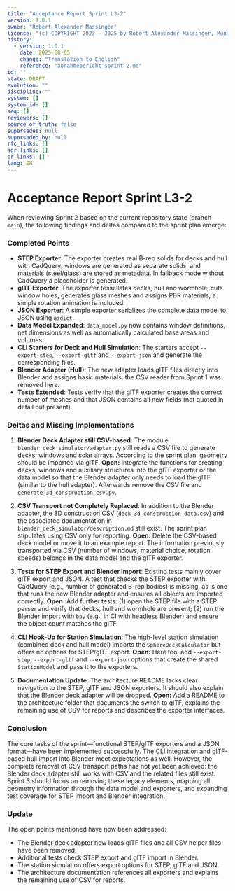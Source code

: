 ```yaml
---
title: "Acceptance Report Sprint L3-2"
version: 1.0.1
owner: "Robert Alexander Massinger"
license: "(c) COPYRIGHT 2023 - 2025 by Robert Alexander Massinger, Munich, Germany. ALL RIGHTS RESERVED."
history:
  - version: 1.0.1
    date: 2025-08-05
    change: "Translation to English"
    reference: "abnahmebericht-sprint-2.md"
id: ""
state: DRAFT
evolution: ""
discipline: ""
system: []
system_id: []
seq: []
reviewers: []
source_of_truth: false
supersedes: null
superseded_by: null
rfc_links: []
adr_links: []
cr_links: []
lang: EN
---
```


# Acceptance Report Sprint L3-2

When reviewing Sprint 2 based on the current repository state (branch `main`), the following findings and deltas compared to the sprint plan emerge:

### Completed Points

* **STEP Exporter**: The exporter creates real B-rep solids for decks and hull with CadQuery; windows are generated as separate solids, and materials (steel/glass) are stored as metadata. In fallback mode without CadQuery a placeholder is generated.
* **glTF Exporter**: The exporter tessellates decks, hull and wormhole, cuts window holes, generates glass meshes and assigns PBR materials; a simple rotation animation is included.
* **JSON Exporter**: A simple exporter serializes the complete data model to JSON using `asdict`.
* **Data Model Expanded**: `data_model.py` now contains window definitions, net dimensions as well as automatically calculated base areas and volumes.
* **CLI Starters for Deck and Hull Simulation**: The starters accept `--export-step`, `--export-gltf` and `--export-json` and generate the corresponding files.
* **Blender Adapter (Hull)**: The new adapter loads glTF files directly into Blender and assigns basic materials; the CSV reader from Sprint 1 was removed here.
* **Tests Extended**: Tests verify that the glTF exporter creates the correct number of meshes and that JSON contains all new fields (not quoted in detail but present).

### Deltas and Missing Implementations

1. **Blender Deck Adapter still CSV-based**: The module `blender_deck_simulator/adapter.py` still reads a CSV file to generate decks, windows and solar arrays. According to the sprint plan, geometry should be imported via glTF.
   **Open:** Integrate the functions for creating decks, windows and auxiliary structures into the glTF exporter or the data model so that the Blender adapter only needs to load the glTF (similar to the hull adapter). Afterwards remove the CSV file and `generate_3d_construction_csv.py`.

2. **CSV Transport not Completely Replaced**: In addition to the Blender adapter, the 3D construction CSV (`deck_3d_construction_data.csv`) and the associated documentation in `blender_deck_simulator/description.md` still exist. The sprint plan stipulates using CSV only for reporting.
   **Open:** Delete the CSV-based deck model or move it to an example report. The information previously transported via CSV (number of windows, material choice, rotation speeds) belongs in the data model and the glTF exporter.

3. **Tests for STEP Export and Blender Import**: Existing tests mainly cover glTF export and JSON. A test that checks the STEP exporter with CadQuery (e.g., number of generated B-rep bodies) is missing, as is one that runs the new Blender adapter and ensures all objects are imported correctly.
   **Open:** Add further tests: (1) open the STEP file with a STEP parser and verify that decks, hull and wormhole are present; (2) run the Blender import with `bpy` (e.g., in CI with headless Blender) and ensure the object count matches the glTF.

4. **CLI Hook-Up for Station Simulation**: The high-level station simulation (combined deck and hull model) imports the `SphereDeckCalculator` but offers no options for STEP/glTF export.
   **Open:** Here too, add `--export-step`, `--export-gltf` and `--export-json` options that create the shared `StationModel` and pass it to the exporters.

5. **Documentation Update**: The architecture README lacks clear navigation to the STEP, glTF and JSON exporters. It should also explain that the Blender deck adapter will be dropped.
   **Open:** Add a README to the architecture folder that documents the switch to glTF, explains the remaining use of CSV for reports and describes the exporter interfaces.

### Conclusion

The core tasks of the sprint—functional STEP/glTF exporters and a JSON format—have been implemented successfully. The CLI integration and glTF-based hull import into Blender meet expectations as well. However, the complete removal of CSV transport paths has not yet been achieved: the Blender deck adapter still works with CSV and the related files still exist. Sprint 3 should focus on removing these legacy elements, mapping all geometry information through the data model and exporters, and expanding test coverage for STEP import and Blender integration.

### Update

The open points mentioned have now been addressed:
- The Blender deck adapter now loads glTF files and all CSV helper files have been removed.
- Additional tests check STEP export and glTF import in Blender.
- The station simulation offers export options for STEP, glTF and JSON.
- The architecture documentation references all exporters and explains the remaining use of CSV for reports.

